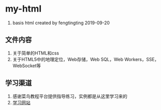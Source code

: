 # my-html
1. basis html created by fengtingting 2019-09-20

## 文件内容
1. 关于简单的HTML和css
2. 关于HTML5中的地理定位，Web存储，Web SQL，Web Workers，SSE，WebSocket等

## 学习渠道
1. 感谢菜鸟教程平台提供指导练习，实例都是从这里学习来的
2. [学习网站](https://www.runoob.com/html)
 

